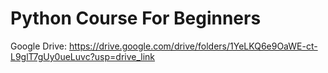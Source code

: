 # Python Course For Beginners
Google Drive: https://drive.google.com/drive/folders/1YeLKQ6e9OaWE-ct-L9glT7gUy0ueLuvc?usp=drive_link
